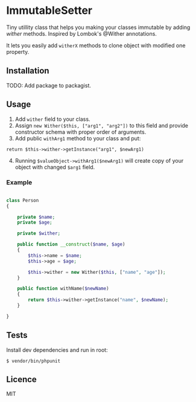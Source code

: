 # ImmutableSetter

Tiny utillity class that helps you making your classes immutable by adding *wither* methods. Inspired by Lombok's @Wither annotations.

It lets you easily add `witherX` methods to clone object with modified one property.

## Installation

TODO: Add package to packagist.

## Usage

1. Add `wither` field to your class.
2. Assign `new Wither($this, ["arg1", "arg2"])` to this field and provide constructor schema with proper order of arguments.
3. Add public `withArg1` method to your class and put:
```
return $this->wither->getInstance("arg1", $newArg1)
```
4. Running `$valueObject->withArg1($newArg1)` will create copy of your object with changed `$arg1` field.

### Example 

```php

class Person
{

    private $name;
    private $age;

    private $wither;

    public function __construct($name, $age)
    {
        $this->name = $name;
        $this->age = $age;

        $this->wither = new Wither($this, ["name", "age"]);
    }

    public function withName($newName)
    {
        return $this->wither->getInstance("name", $newName);   
    }

}
```

## Tests

Install dev dependencies and run in root:
```
$ vendor/bin/phpunit
```

## Licence

MIT
